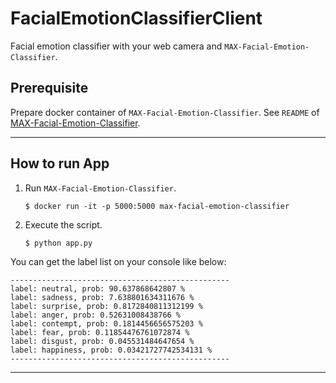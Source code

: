 # FacialEmotionClassifierClient
Facial emotion classifier with your web camera and `MAX-Facial-Emotion-Classifier`. 

## Prerequisite
Prepare docker container of `MAX-Facial-Emotion-Classifier`. See `README` of [MAX-Facial-Emotion-Classifier](https://github.com/IBM/MAX-Facial-Emotion-Classifier). 

---

## How to run App
1. Run `MAX-Facial-Emotion-Classifier`. 

    ```console
    $ docker run -it -p 5000:5000 max-facial-emotion-classifier
    ```

1. Execute the script.

    ```console
    $ python app.py
    ```

You can get the label list on your console like below: 

```console
-------------------------------------------------
label: neutral, prob: 90.637868642807 %
label: sadness, prob: 7.638801634311676 %
label: surprise, prob: 0.8172840811312199 %
label: anger, prob: 0.52631008438766 %
label: contempt, prob: 0.1814456656575203 %
label: fear, prob: 0.11854476761072874 %
label: disgust, prob: 0.045531484647654 %
label: happiness, prob: 0.03421727742534131 %
-------------------------------------------------
```

---